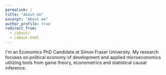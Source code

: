 ```yaml
---
permalink: /
title: "About me"
excerpt: "About me"
author_profile: true
redirect_from: 
  - /about/
  - /about.html
---
```

I'm an Economics PhD Candidate at Simon Fraser University. My research focuses on political economy of development and applied microeconomics utilizing tools from game theory, econometrics and statistical causal inference. 

